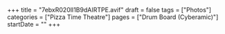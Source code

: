 +++
title = "7ebxR020lI1B9dAIRTPE.avif"
draft = false
tags = ["Photos"]
categories = ["Pizza Time Theatre"]
pages = ["Drum Board (Cyberamic)"]
startDate = ""
+++
